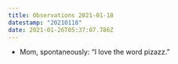 ```yaml
---
title: Observations 2021-01-18
datestamp: "20210118"
date: 2021-01-26T05:37:07.786Z
---
```

- Mom, spontaneously: “I love the word pizazz.”